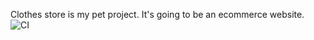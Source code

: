 Clothes store is my pet project. It's going to be an ecommerce website.
![CI](https://github.com/nero1933/clothes-store/actions/workflows/main.yml/badge.svg)
